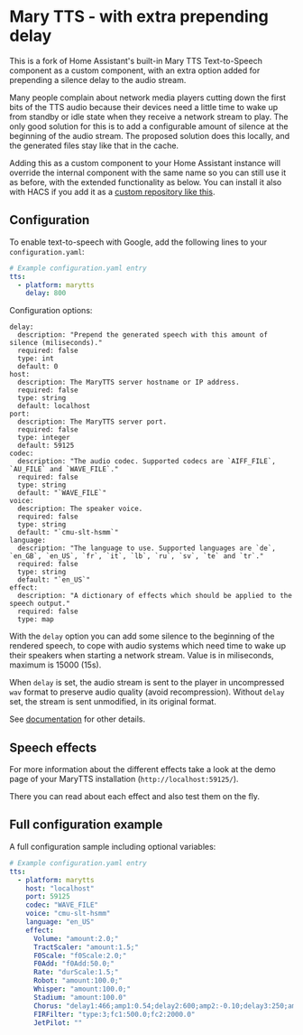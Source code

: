 # Mary TTS - with extra prepending delay

This is a fork of Home Assistant's built-in Mary TTS Text-to-Speech component as a custom component, with an extra option added for prepending a silence delay to the audio stream.

Many people complain about network media players cutting down the first bits of the TTS audio because their devices need a little time to wake up from standby or idle state when they receive a network stream to play. The only good solution for this is to add a configurable amount of silence at the beginning of the audio stream. The proposed solution does this locally, and the generated files stay like that in the cache.

Adding this as a custom component to your Home Assistant instance will override the internal component with the same name so you can still use it as before, with the extended functionality as below. You can install it also with HACS if you add it as a [custom repository like this](https://hacs.xyz/docs/faq/custom_repositories).

## Configuration

To enable text-to-speech with Google, add the following lines to your `configuration.yaml`:

```yaml
# Example configuration.yaml entry
tts:
  - platform: marytts
    delay: 800
```
Configuration options:
```
delay:
  description: "Prepend the generated speech with this amount of silence (miliseconds)."
  required: false
  type: int
  default: 0
host:
  description: The MaryTTS server hostname or IP address.
  required: false
  type: string
  default: localhost
port:
  description: The MaryTTS server port.
  required: false
  type: integer
  default: 59125
codec:
  description: "The audio codec. Supported codecs are `AIFF_FILE`, `AU_FILE` and `WAVE_FILE`."
  required: false
  type: string
  default: "`WAVE_FILE`"
voice:
  description: The speaker voice.
  required: false
  type: string
  default: "`cmu-slt-hsmm`"
language:
  description: "The language to use. Supported languages are `de`, `en_GB`, `en_US`, `fr`, `it`, `lb`, `ru`, `sv`, `te` and `tr`."
  required: false
  type: string
  default: "`en_US`"
effect:
  description: "A dictionary of effects which should be applied to the speech output."
  required: false
  type: map
```
With the `delay` option you can add some silence to the beginning of the rendered speech, to cope with audio systems which need time to wake up their speakers when starting a network stream. Value is in miliseconds, maximum is 15000 (15s).

When `delay` is set, the audio stream is sent to the player in uncompressed `wav` format to preserve audio quality (avoid recompression). Without `delay` set, the stream is sent unmodified, in its original format.

See [documentation](http://mary.dfki.de/documentation/index.html) for other details.

## Speech effects

For more information about the different effects take a look at the demo page of your MaryTTS installation (`http://localhost:59125/`).

There you can read about each effect and also test them on the fly.

## Full configuration example

A full configuration sample including optional variables:

```yaml
# Example configuration.yaml entry
tts:
  - platform: marytts
    host: "localhost"
    port: 59125
    codec: "WAVE_FILE"
    voice: "cmu-slt-hsmm"
    language: "en_US"
    effect:
      Volume: "amount:2.0;"
      TractScaler: "amount:1.5;"
      F0Scale: "f0Scale:2.0;"
      F0Add: "f0Add:50.0;"
      Rate: "durScale:1.5;"
      Robot: "amount:100.0;"
      Whisper: "amount:100.0;"
      Stadium: "amount:100.0"
      Chorus: "delay1:466;amp1:0.54;delay2:600;amp2:-0.10;delay3:250;amp3:0.30"
      FIRFilter: "type:3;fc1:500.0;fc2:2000.0"
      JetPilot: ""
```

